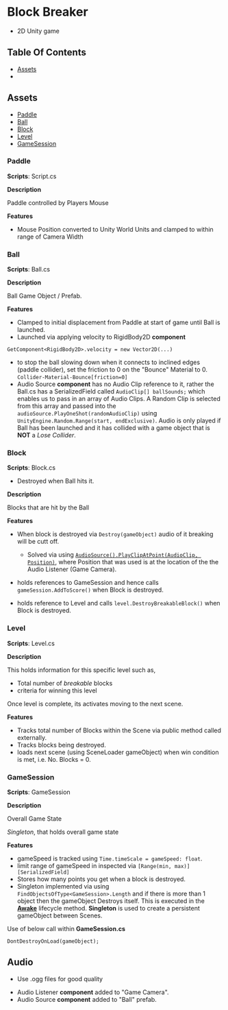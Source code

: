 # Block Breaker
- 2D Unity game

## Table Of Contents
+ [Assets](#assets)
+ 
## Assets
+ [Paddle](#paddle)
+ [Ball](#ball)
+ [Block](#block)
+ [Level](#level)
+ [GameSession](#gamesession)

### Paddle
__Scripts__: Script.cs

__Description__

Paddle controlled by Players Mouse

__Features__

+ Mouse Position converted to Unity World Units and clamped to within range of Camera Width

### Ball
__Scripts__: Ball.cs

__Description__

Ball Game Object / Prefab.

__Features__

- Clamped to initial displacement from Paddle at start of game until Ball is launched.
- Launched via applying velocity to RigidBody2D __component__ 
```
GetComponent<RigidBody2D>.velocity = new Vector2D(...)
```

- to stop the ball slowing down when it connects to inclined edges (paddle collider), set the friction to 0 on
the "Bounce" Material to 0.
`Collider-Material-Bounce[friction=0]`
- Audio Source __component__ has no Audio Clip reference to it, rather the Ball.cs has a SerializedField called `AudioClip[] ballSounds;`
which enables us to pass in an array of Audio Clips. A Random Clip is selected from this array and passed into
the `audioSource.PlayOneShot(randomAudioClip)` using `UnityEngine.Random.Range(start, endExclusive)`.
Audio is only played if Ball has been launched and it has collided with a game object that is __NOT__ a _Lose Collider_.

### Block
__Scripts__: Block.cs

- Destroyed when Ball hits it.

__Description__

Blocks that are hit by the Ball

__Features__

+ When block is destroyed via `Destroy(gameObject)` audio of it breaking will be cutt off.
    - Solved via using [`AudioSource().PlayClipAtPoint(AudioClip, Position)`][1], where Position that was used is
    at the location of the the Audio Listener (Game Camera).
 
+ holds references to GameSession and hence calls `gameSession.AddToScore()` when Block is destroyed.
+ holds reference to Level and calls `level.DestroyBreakableBlock()` when Block is destroyed.

### Level
__Scripts__: Level.cs

__Description__

This holds information for this specific level such as,

+ Total number of _breakable_ blocks
+ criteria for winning this level

Once level is complete, its activates moving to the next scene.

__Features__

+ Tracks total number of Blocks within the Scene via public method called externally.
+ Tracks blocks being destroyed.
+ loads next scene (using SceneLoader gameObject) when win condition is met, i.e. No. Blocks = 0.

### GameSession
__Scripts__: GameSession

__Description__

Overall Game State

_Singleton_, that holds overall game state

__Features__
+ gameSpeed is tracked using `Time.timeScale = gameSpeed: float`.
+ limit range of gameSpeed in inspected via `[Range(min, max)] [SerializedField]`
+ Stores how many points you get when a block is destroyed.
+ Singleton implemented via using `FindObjectsOfType<GameSession>.Length` and if there is more than 1 object
then the gameObject Destroys itself. This is executed in the [__Awake__][2] lifecycle method. __Singleton__ is 
used to create a persistent gameObject between Scenes.

Use of below call within __GameSession.cs__ 

```
DontDestroyOnLoad(gameObject);
```


## Audio
+ Use .ogg files for good quality
- Audio Listener __component__ added to "Game Camera".
- Audio Source __component__ added to "Ball" prefab.

[1]: https://docs.unity3d.com/ScriptReference/AudioSource.PlayClipAtPoint.html "AudioSource().PlayClipAtPoint()"
[2]: https://docs.unity3d.com/Manual/ExecutionOrder.html "Script lifecycle"